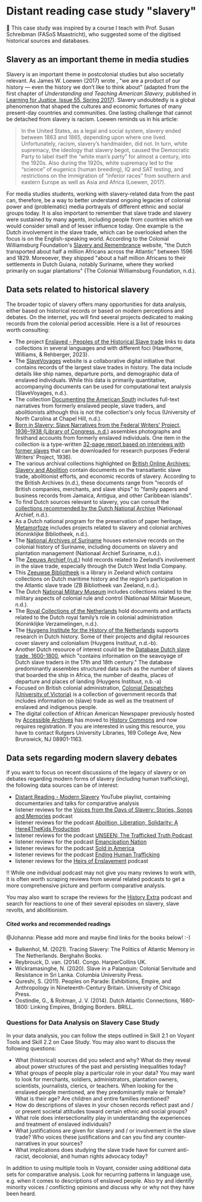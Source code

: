 # Distant reading case study "slavery"

🙌 This case study was inspired by a course I teach with Prof. Susan Schreibman (FASoS Maastricht), who suggested some of the digitised historical sources and databases. 

## Slavery as an important theme in media studies

Slavery is an important theme in postcolonial studies but also societally relevant. As James W. Loewen (2017) wrote , "we are a product of our history — even the history we don’t like to think about" (adapted from the first chapter of *Understanding and Teaching American Slavery*, published in [Learning for Justice, Issue 55, Spring 2017](https://www.learningforjustice.org/magazine/spring-2017/what-learning-about-slavery-can-teach-us-about-ourselves)). Slavery undoubtedly is a global phenomenon that shaped the cultures and economic fortunes of many present-day countries and communities. One lasting challenge that cannot be detached from slavery is racism. Loewen reminds us in his article:

> In the United States, as a legal and social system, slavery ended between 1863 and 1865, depending upon where one lived. Unfortunately, racism, slavery’s handmaiden, did not. In turn, white supremacy, the ideology that slavery begot, caused the Democratic Party to label itself the “white man’s party” for almost a century, into the 1920s. Also during the 1920s, white supremacy led to the “science” of eugenics (human breeding), IQ and SAT testing, and restrictions on the immigration of “inferior races” from southern and eastern Europe as well as Asia and Africa (Loewen, 2017).

For media studies students, working with slavery-related data from the past can, therefore, be a way to better understand ongoing legacies of colonial power and (problematic) media portrayals of different ethnic and social groups today. It is also important to remember that slave trade and slavery were sustained by many agents, including people from countries which we would consider small and of lesser influence today. One example is the Dutch involvement in the slave trade, which can be overlooked when the focus is on the English-speaking world. According to the Colonial Williamsburg Foundation's [Slavery and Remembrance](https://slaveryandremembrance.org/articles/article/?id=A0145) website, "the Dutch transported about half a million Africans across the Atlantic" between 1596 and 1829. Moreoever, they shipped "about a half million Africans to their settlements in Dutch Guiana, notably Suriname, where they worked primarily on sugar plantations" (The Colonial Williamsburg Foundation, n.d.).

## Data sets related to historical slavery

The broader topic of slavery offers many opportunities for data analysis, either based on historical records or based on modern perceptions and debates. On the internet, you will find several projects dedicated to making records from the colonial period accessible. Here is a list of resources worth consulting:

- The project [Enslaved - Peoples of the Historical Slave trade](https://enslaved.org/data/) links to data collections in several languages and with different foci (Hawthorne, Williams, & Rehberger, 2023).
- The [SlaveVoyages](https://www.slavevoyages.org/) website is a collaborative digital initiative that contains records of the largest slave trades in history. The data include details like ship names, departure ports, and demographic data of enslaved individuals. While this data is primarily quantitative, accompanying documents can be used for computational text analysis (SlaveVoyages, n.d.).
- The collection [Documenting the American South](https://docsouth.unc.edu/) includes full-text narratives from formerly enslaved people, slave traders, and abolitionists although this is not the collection's only focus (University of North Carolina at Chapel Hill, n.d.).
- [Born in Slavery: Slave Narratives from the Federal Writers' Project, 1936–1938 (Library of Congress, n.d.)](https://www.loc.gov/collections/slave-narratives-from-the-federal-writers-project-1936-to-1938/) assembles photographs and firsthand accounts from formerly enslaved individuals. One item in the collection is a type-written [32-page report based on interviews with former slaves](https://www.loc.gov/resource/mesn.001/?st=gallery) that can be downloaded for research purposes (Federal Writers' Project, 1936).
- The various archival collections highlighted on [British Online Archives: Slavery and Abolition](https://britishonlinearchives.com/themes/11/slavery-and-abolition?filters[attributes][theme_ids]=11&filters[className]=collection&filters[query]=) contain documents on the transatlantic slave trade, abolitionist efforts, and economic records of slavery. According to the British Archives (n.d.), these documents range from "records of British companies, merchants, and slave ships" to "family papers and business records from Jamaica, Antigua, and other Caribbean islands".
- To find Dutch sources relevant to slavery, you can consult the [collections recommended by the Dutch National Archive](https://www.nationaalarchief.nl/en/slavery) (Nationaal Archief, n.d.).
- As a Dutch national program for the preservation of paper heritage, [Metamorfoze](https://www.metamorfoze.nl/en) includes projects related to slavery and colonial archives (Koninklijke Bibliotheek, n.d.).
- The [National Archives of Suriname](http://nationaalarchief.sr/) houses extensive records on the colonial history of Suriname, including documents on slavery and plantation management (Nationaal Archief Suriname, n.d.).
- The [Zeeuws Archief (n.d.)](https://www.zeeuwsarchief.nl/) hold records related to Zeeland’s involvement in the slave trade, especially through the Dutch West India Company.
- This [Zeeuwse Bibliotheek](https://www.dezb.nl) is a library in Zeeland which contains collections on Dutch maritime history and the region’s participation in the Atlantic slave trade (ZB Bibliotheek van Zeeland, n.d.).
- The Dutch [National Military Museum](https://www.nmm.nl/) includes collections related to the military aspects of colonial rule and control (Nationaal Militair Museum, n.d.).
- The [Royal Collections of the Netherlands](https://www.koninklijkeverzamelingen.nl/) hold documents and artifacts related to the Dutch royal family’s role in colonial administration (Koninklijke Verzamelingen, n.d.).
- The [Huygens Institute for the History of the Netherlands](https://www.huygens.knaw.nl/) supports research in Dutch history. Some of their projects and digital resources cover slavery and colonialism (Huygens Instituut, n.d.-b).
- Another Dutch resource of interest could be the [Database Dutch slave trade, 1600-1800](https://maritiemportal.nl/dutch-slave-trade-dans/), which "contains information on the seavoyage of Dutch slave traders in the 17th and 18th century." The database predominantly assembles structured data such as the number of slaves that boarded the ship in Africa, the number of deaths, places of departure and places of landing (Huygens Instituut, n.b.-a)
- Focused on British colonial administration, [Colonial Despatches (University of Victoria)](https://bcgenesis.uvic.ca/) is a collection of government records that includes information on (slave) trade as well as the treatment of enslaved and indigenous people.
- The digital collection of African American Newspaper previously hosted by [Accessible Archives](https://www.accessible-archives.com/) has moved to [History Commons](https://www.libraries.rutgers.edu/databases/history-commons) and now requires registration. If you are interested in using this resource, you have to contact Rutgers University Libraries, 169 College Ave, New Brunswick, NJ 08901-1163.

## Data sets regarding modern slavery debates

If you want to focus on recent discussions of the legacy of slavery or on debates regarding modern forms of slavery (including human trafficking), the following data sources can be of interest:

- [Distant Reading - Modern Slavery](https://www.youtube.com/@digitalhistory7990/playlists) YouTube playlist, containing documentaries and talks for comparative analysis
- listener reviews for the [Voices from the Days of Slavery: Stories, Songs and Memories](https://podcasts.apple.com/us/podcast/voices-from-the-days-of-slavery-stories-songs-and-memories/id310780631) podcast
- listener reviews for the podcast [Abolition, Liberation, Solidarity: A Here4TheKids Production](https://podcasts.apple.com/us/podcast/abolition-liberation-solidarity-a-here4thekids/id1719169060)
- listener reviews for the podcast [UNSEEN: The Trafficked Truth Podcast](https://podcasts.apple.com/us/podcast/unseen-the-trafficked-truth-podcast/id1529659754)
- listener reviews for the podcast [Emancipation Nation](https://podcasts.apple.com/us/podcast/emancipation-nation/id1471116928)
- listener reviews for the podcast [Sold in America](https://podcasts.apple.com/us/podcast/sold-in-america/id1437315032)
- listener reviews for the podcast [Ending Human Trafficking](https://podcasts.apple.com/us/podcast/ending-human-trafficking-podcast/id434716755)
- listener reviews for the [Heirs of Enslavement](https://podcasts.apple.com/us/podcast/heirs-of-enslavement/id1714812668) podcast

:bangbang: While one individual podcast may not give you many reviews to work with, it is often worth scraping reviews from several related podcasts to get a more comprehensive picture and perform comparative analysis.

You may also want to scrape the reviews for the [History Extra](https://podcasts.apple.com/at/podcast/history-extra-podcast/id256580326) podcast and search for reactions to one of their several episodes on slavery, slave revolts, and abolitionism.

#### Cited works and recommended readings

@Johanna: Please add more and maybe find links for the books below! :-)

- Balkenhol, M. (2021). Tracing Slavery: The Politics of Atlantic Memory in The Netherlands. Berghahn Books.
- Reybrouck, D. van. (2014). Congo. HarperCollins UK.
- Wickramasinghe, N. (2020). Slave in a Palanquin: Colonial Servitude and Resistance in Sri Lanka. Columbia University Press.
- Qureshi, S. (2011). Peoples on Parade: Exhibitions, Empire, and Anthropology in Nineteenth-Century Britain. University of Chicago Press.
- Oostindie, G., & Roitman, J. V. (2014). Dutch Atlantic Connections, 1680-1800: Linking Empires, Bridging Borders. BRILL.

### Questions for Data Analysis on Slavery Case Study

In your data analysis, you can follow the steps outlined in Skill 2.1 on Voyant Tools and Skill 2.2 on Case Study. You may also want to discuss the following questions:

- What (historical) sources did you select and why? What do they reveal about power structures of the past and persisting inequalities today?
- What groups of people play a particular role in your data? You may want to look for merchants, soldiers, administrators, plantation owners, scientists, journalists, clerics, or teachers. When looking for the enslaved people mentioned, are they predominantly male or female? What is their age? Are children and entire families mentioned?
- How do descriptions of slaves in your chosen records reflect past and / or present societal attitudes toward certain ethnic and social groups?
- What role does intersectionality play in understanding the experiences and treatment of enslaved individuals?
- What justifications are given for slavery and / or involvement in the slave trade? Who voices these justifications and can you find any counter-narratives in your sources?
- What implications does studying the slave trade have for current anti-racist, decolonial, and human rights advocacy today?

In addition to using multiple tools in Voyant, consider using additional data sets for comparative analysis. Look for recurring patterns in language use, e.g. when it comes to descriptions of enslaved people. Also try and identify minority voices / conflicting opinions and discuss why or why not they have been heard.

